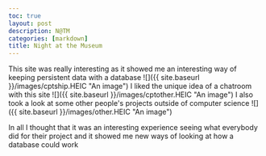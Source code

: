 ```yaml
---
toc: true
layout: post
description: N@TM
categories: [markdown]
title: Night at the Museum
---
```


This site was really interesting as it showed me an interesting way of keeping persistent data with a database
![]({{ site.baseurl }}/images/cptship.HEIC "An image")
I liked the unique idea of a chatroom with this site
![]({{ site.baseurl }}/images/cptother.HEIC "An image")
I also took a look at some other people's projects outside of computer science
![]({{ site.baseurl }}/images/other.HEIC "An image")

In all I thought that it was an interesting experience seeing what everybody did for their project and it showed me new ways of looking at how a database could work